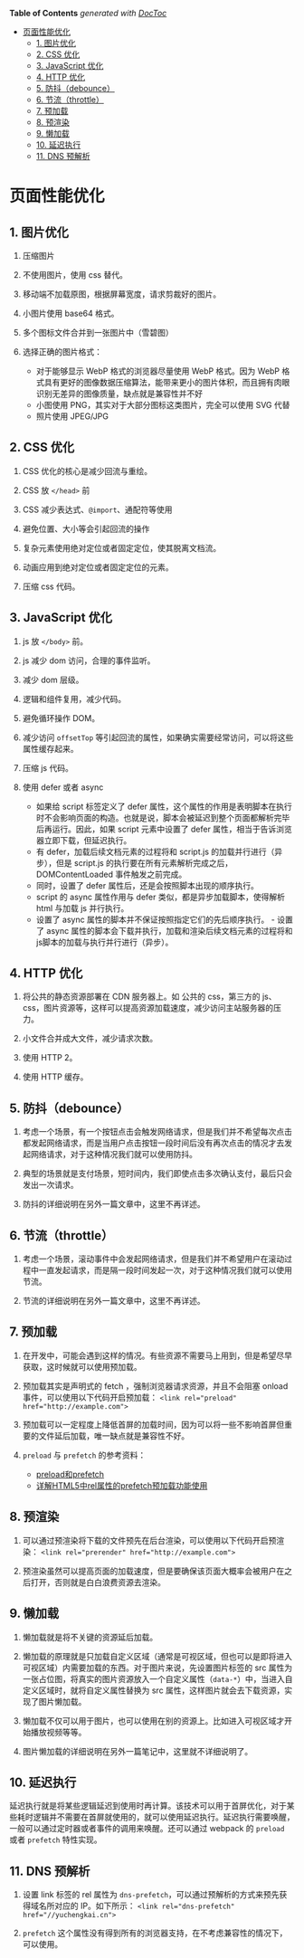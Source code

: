 <!-- START doctoc generated TOC please keep comment here to allow auto update -->
<!-- DON'T EDIT THIS SECTION, INSTEAD RE-RUN doctoc TO UPDATE -->
**Table of Contents**  *generated with [DocToc](https://github.com/thlorenz/doctoc)*

- [页面性能优化](#%E9%A1%B5%E9%9D%A2%E6%80%A7%E8%83%BD%E4%BC%98%E5%8C%96)
  - [1. 图片优化](#1-%E5%9B%BE%E7%89%87%E4%BC%98%E5%8C%96)
  - [2. CSS 优化](#2-css-%E4%BC%98%E5%8C%96)
  - [3. JavaScript 优化](#3-javascript-%E4%BC%98%E5%8C%96)
  - [4. HTTP 优化](#4-http-%E4%BC%98%E5%8C%96)
  - [5. 防抖（debounce）](#5-%E9%98%B2%E6%8A%96debounce)
  - [6. 节流（throttle）](#6-%E8%8A%82%E6%B5%81throttle)
  - [7. 预加载](#7-%E9%A2%84%E5%8A%A0%E8%BD%BD)
  - [8. 预渲染](#8-%E9%A2%84%E6%B8%B2%E6%9F%93)
  - [9. 懒加载](#9-%E6%87%92%E5%8A%A0%E8%BD%BD)
  - [10. 延迟执行](#10-%E5%BB%B6%E8%BF%9F%E6%89%A7%E8%A1%8C)
  - [11. DNS 预解析](#11-dns-%E9%A2%84%E8%A7%A3%E6%9E%90)

<!-- END doctoc generated TOC please keep comment here to allow auto update -->

# 页面性能优化

## 1. 图片优化

1. 压缩图片

2. 不使用图片，使用 css 替代。

2. 移动端不加载原图，根据屏幕宽度，请求剪裁好的图片。

2. 小图片使用 base64 格式。

2. 多个图标文件合并到一张图片中（雪碧图）

2. 选择正确的图片格式：
   - 对于能够显示 WebP 格式的浏览器尽量使用 WebP 格式。因为 WebP 格式具有更好的图像数据压缩算法，能带来更小的图片体积，而且拥有肉眼识别无差异的图像质量，缺点就是兼容性并不好
   - 小图使用 PNG，其实对于大部分图标这类图片，完全可以使用 SVG 代替
   - 照片使用 JPEG/JPG

## 2. CSS 优化

1. CSS 优化的核心是减少回流与重绘。

2. CSS 放 `</head>` 前

3. CSS 减少表达式、`@import`、通配符等使用

4. 避免位置、大小等会引起回流的操作

5. 复杂元素使用绝对定位或者固定定位，使其脱离文档流。

6. 动画应用到绝对定位或者固定定位的元素。

7. 压缩 css 代码。

## 3. JavaScript 优化

1. js 放 `</body>` 前。

2. js 减少 dom 访问，合理的事件监听。

3. 减少 dom 层级。

4. 逻辑和组件复用，减少代码。

5. 避免循环操作 DOM。

6. 减少访问 `offsetTop` 等引起回流的属性，如果确实需要经常访问，可以将这些属性缓存起来。

7. 压缩 js 代码。

8. 使用 defer 或者 async 
   - 如果给 script 标签定义了 defer 属性，这个属性的作用是表明脚本在执行时不会影响页面的构造。也就是说，脚本会被延迟到整个页面都解析完毕后再运行。因此，如果 script 元素中设置了 defer 属性，相当于告诉浏览器立即下载，但延迟执行。
   - 有 defer，加载后续文档元素的过程将和 script.js 的加载并行进行（异步），但是 script.js 的执行要在所有元素解析完成之后，DOMContentLoaded 事件触发之前完成。
   - 同时，设置了 defer 属性后，还是会按照脚本出现的顺序执行。
   - script 的 async 属性作用与 defer 类似，都是异步加载脚本，使得解析 html 与加载 js 并行执行。
   - 设置了 async 属性的脚本并不保证按照指定它们的先后顺序执行。  - 设置了 async 属性的脚本会下载并执行，加载和渲染后续文档元素的过程将和js脚本的加载与执行并行进行（异步）。


## 4. HTTP 优化

1. 将公共的静态资源部署在 CDN 服务器上。如 公共的 css，第三方的 js、css，图片资源等，这样可以提高资源加载速度，减少访问主站服务器的压力。

2. 小文件合并成大文件，减少请求次数。

3. 使用 HTTP 2。

4. 使用 HTTP 缓存。

## 5. 防抖（debounce）

1. 考虑一个场景，有一个按钮点击会触发网络请求，但是我们并不希望每次点击都发起网络请求，而是当用户点击按钮一段时间后没有再次点击的情况才去发起网络请求，对于这种情况我们就可以使用防抖。

2. 典型的场景就是支付场景，短时间内，我们即使点击多次确认支付，最后只会发出一次请求。

3. 防抖的详细说明在另外一篇文章中，这里不再详述。

## 6. 节流（throttle）

1. 考虑一个场景，滚动事件中会发起网络请求，但是我们并不希望用户在滚动过程中一直发起请求，而是隔一段时间发起一次，对于这种情况我们就可以使用节流。

2. 节流的详细说明在另外一篇文章中，这里不再详述。

## 7. 预加载

1. 在开发中，可能会遇到这样的情况。有些资源不需要马上用到，但是希望尽早获取，这时候就可以使用预加载。

2. 预加载其实是声明式的 fetch ，强制浏览器请求资源，并且不会阻塞 onload 事件，可以使用以下代码开启预加载：
   `<link rel="preload" href="http://example.com">`

3. 预加载可以一定程度上降低首屏的加载时间，因为可以将一些不影响首屏但重要的文件延后加载，唯一缺点就是兼容性不好。

4. `preload` 与 `prefetch` 的参考资料：
   - [preload和prefetch](https://www.jianshu.com/p/16bffc804868)
   - [详解HTML5中rel属性的prefetch预加载功能使用
](https://www.cnblogs.com/suyuwen1/p/5506397.html)

## 8. 预渲染

1. 可以通过预渲染将下载的文件预先在后台渲染，可以使用以下代码开启预渲染：
`<link rel="prerender" href="http://example.com"> `

2. 预渲染虽然可以提高页面的加载速度，但是要确保该页面大概率会被用户在之后打开，否则就是白白浪费资源去渲染。

## 9. 懒加载

1. 懒加载就是将不关键的资源延后加载。

2. 懒加载的原理就是只加载自定义区域（通常是可视区域，但也可以是即将进入可视区域）内需要加载的东西。对于图片来说，先设置图片标签的 src 属性为一张占位图，将真实的图片资源放入一个自定义属性（`data-*`）中，当进入自定义区域时，就将自定义属性替换为 src 属性，这样图片就会去下载资源，实现了图片懒加载。

3. 懒加载不仅可以用于图片，也可以使用在别的资源上。比如进入可视区域才开始播放视频等等。

4. 图片懒加载的详细说明在另外一篇笔记中，这里就不详细说明了。

## 10. 延迟执行

延迟执行就是将某些逻辑延迟到使用时再计算。该技术可以用于首屏优化，对于某些耗时逻辑并不需要在首屏就使用的，就可以使用延迟执行。延迟执行需要唤醒，一般可以通过定时器或者事件的调用来唤醒。还可以通过 webpack 的 `preload` 或者 `prefetch` 特性实现。

## 11. DNS 预解析

1. 设置 link 标签的 rel 属性为 `dns-prefetch`，可以通过预解析的方式来预先获得域名所对应的 IP。如下所示：
   `<link rel="dns-prefetch" href="//yuchengkai.cn">`

2. `prefetch` 这个属性没有得到所有的浏览器支持，在不考虑兼容性的情况下，可以使用。


